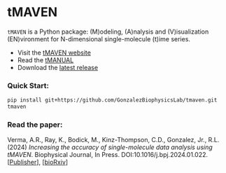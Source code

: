 # tMAVEN
`tMAVEN` is a Python package: (M)odeling, (A)nalysis and (V)isualization (EN)vironment for N-dimensional single-molecule (t)ime series.

* Visit the [tMAVEN website](https://gonzalezbiophysicslab.github.io/tmaven/)
* Read the [tMANUAL](https://gonzalezbiophysicslab.github.io/tmaven/tmanual/tMANUAL.pdf)
* Download the [latest release](https://www.github.com/gonzalezbiophysicslab/tmaven/releases/latest)

### Quick Start:
```sh
pip install git+https://github.com/GonzalezBiophysicsLab/tmaven.git
tmaven
```

### Read the paper: 
Verma, A.R., Ray, K., Bodick, M., Kinz-Thompson, C.D., Gonzalez, Jr., R.L. (2024) *Increasing the accuracy of single-molecule data analysis using tMAVEN*. Biophysical Journal, In Press. DOI:10.1016/j.bpj.2024.01.022. [[Publisher](https://doi.org/10.1016/j.bpj.2024.01.022)], [[bioRxiv](https://www.biorxiv.org/content/10.1101/2023.08.15.553409v2)]
